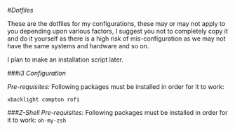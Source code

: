 #*Dotfiles*

These are the dotfiles for my configurations, these may or may not apply to you
depending upon various factors, I suggest you not to completely copy it and do it
yourself as there is a high risk of mis-configuration as we may not have the same
systems and hardware and so on.

I plan to make an installation script later.

###*i3 Configuration*

*Pre-requisites:*
Following packages must be installed in order for it to work:

`xbacklight compton rofi`


###*Z-Shell*
*Pre-requisites:*
Following packages must be installed in order for it to work:
`oh-my-zsh`
